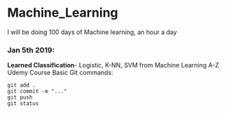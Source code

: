 # Machine_Learning

I will be doing 100 days of Machine learning, an hour a day

### Jan 5th 2019:
   **Learned Classification**- Logistic, K-NN, SVM from Machine Learning A-Z Udemy Course
  Basic Git commands: 
   ```
   git add . 
   git commit -m "..."
   git push
   git status
   ```